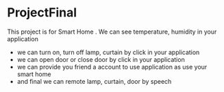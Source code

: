 # ProjectFinal
This project is for Smart Home . We can see temperature, humidity in your application
  - we can turn on, turn off lamp, curtain by click in your application
  - we can open door or close door by click in your application
  - we can provide you friend a account to use application as use your smart home
  - and final we can remote lamp, curtain, door by speech
